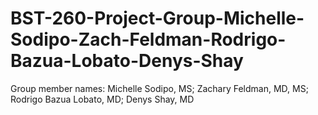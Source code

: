 # BST-260-Project-Group-Michelle-Sodipo-Zach-Feldman-Rodrigo-Bazua-Lobato-Denys-Shay
Group member names: Michelle Sodipo, MS; Zachary Feldman, MD, MS; Rodrigo Bazua Lobato, MD; Denys Shay, MD

